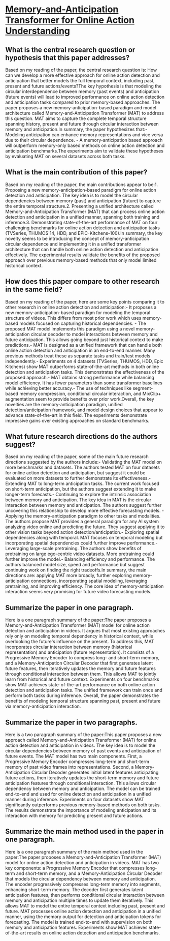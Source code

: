 # [Memory-and-Anticipation Transformer for Online Action Understanding](https://arxiv.org/abs/2308.07893)

## What is the central research question or hypothesis that this paper addresses?

Based on my reading of the paper, the central research question is: How can we develop a more effective approach for online action detection and anticipation that better models the full temporal context, including past, present and future actions/events?The key hypothesis is that modeling the circular interdependence between memory (past events) and anticipation (future events) will lead to improved performance on online action detection and anticipation tasks compared to prior memory-based approaches. The paper proposes a new memory-anticipation-based paradigm and model architecture called Memory-and-Anticipation Transformer (MAT) to address this question. MAT aims to capture the complete temporal structure spanning history, present and future through circular interaction between memory and anticipation.In summary, the paper hypothesizes that:- Modeling anticipation can enhance memory representations and vice versa due to their circular dependence. - A memory-anticipation based approach will outperform memory-only based methods on online action detection and anticipation benchmarks.The experiments aim to validate these hypotheses by evaluating MAT on several datasets across both tasks.


## What is the main contribution of this paper?

Based on my reading of the paper, the main contributions appear to be:1. Proposing a new memory-anticipation-based paradigm for online action detection and anticipation. The key idea is to model the circular dependencies between memory (past) and anticipation (future) to capture the entire temporal structure.2. Presenting a unified architecture called Memory-and-Anticipation Transformer (MAT) that can process online action detection and anticipation in a unified manner, spanning both training and inference.3. Demonstrating state-of-the-art performance of MAT on four challenging benchmarks for online action detection and anticipation tasks (TVSeries, THUMOS'14, HDD, and EPIC-Kitchens-100).In summary, the key novelty seems to be introducing the concept of memory-anticipation circular dependence and implementing it in a unified transformer architecture that can handle both online action detection and anticipation effectively. The experimental results validate the benefits of the proposed approach over previous memory-based methods that only model limited historical context.


## How does this paper compare to other research in the same field?

Based on my reading of the paper, here are some key points comparing it to other research in online action detection and anticipation:- It proposes a new memory-anticipation-based paradigm for modeling the temporal structure of videos. This differs from most prior work which uses memory-based models focused on capturing historical dependencies. - The proposed MAT model implements this paradigm using a novel memory-anticipation circular decoder to model interactions between memory and future anticipation. This allows going beyond just historical context to make predictions.- MAT is designed as a unified framework that can handle both online action detection and anticipation in an end-to-end manner. Many previous methods treat these as separate tasks and train/test models independently.- Experiments on 4 datasets (TVSeries, THUMOS, HDD, Epic Kitchens) show MAT outperforms state-of-the-art methods in both online detection and anticipation tasks. This demonstrates the effectiveness of the proposed approach.- MAT obtains strong performance while balancing model efficiency. It has fewer parameters than some transformer baselines while achieving better accuracy.- The use of techniques like segment-based memory compression, conditional circular interaction, and MixClip+ augmentation seem to provide benefits over prior work.Overall, the key novelties are the memory-anticipation paradigm, unified detection/anticipation framework, and model design choices that appear to advance state-of-the-art in this field. The experiments demonstrate impressive gains over existing approaches on standard benchmarks.


## What future research directions do the authors suggest?

Based on my reading of the paper, some of the main future research directions suggested by the authors include:- Validating the MAT model on more benchmarks and datasets. The authors tested MAT on four datasets for online action detection and anticipation, but suggest it could be evaluated on more datasets to further demonstrate its effectiveness.- Extending MAT to long-term anticipation tasks. The current work focused on short-term anticipation, but the authors suggest extending it to make longer-term forecasts.- Continuing to explore the intrinsic association between memory and anticipation. The key idea in MAT is the circular interaction between memory and anticipation. The authors suggest further uncovering this relationship to develop more effective forecasting models. - Applying the memory-anticipation paradigm to other tasks and modalities. The authors propose MAT provides a general paradigm for any AI system analyzing video online and predicting the future. They suggest applying it to other vision tasks beyond action detection/anticipation.- Exploring spatial dependencies along with temporal. MAT focuses on temporal modeling but incorporating spatial dependencies could further improve performance.- Leveraging large-scale pretraining. The authors show benefits of pretraining on large ego-centric video datasets. More pretraining could further improve the model.- Balancing efficiency and performance. The authors balanced model size, speed and performance but suggest continuing work on finding the right tradeoffs.In summary, the main directions are: applying MAT more broadly, further exploring memory-anticipation connections, incorporating spatial modeling, leveraging pretraining, and improving efficiency. The core idea of memory-anticipation interaction seems very promising for future video forecasting models.


## Summarize the paper in one paragraph.

Here is a one paragraph summary of the paper:The paper proposes a Memory-and-Anticipation Transformer (MAT) model for online action detection and anticipation in videos. It argues that most existing approaches rely only on modeling temporal dependency in historical context, while overlooking the future's influence on the present. To address this, MAT incorporates circular interaction between memory (historical representation) and anticipation (future representation). It consists of a Progressive Memory Encoder to compress long- and short-term memory, and a Memory-Anticipation Circular Decoder that first generates latent future features, then iteratively updates the memory and future features through conditional interaction between them. This allows MAT to jointly learn from historical and future context. Experiments on four benchmarks show MAT achieves state-of-the-art performance on both online action detection and anticipation tasks. The unified framework can train once and perform both tasks during inference. Overall, the paper demonstrates the benefits of modeling temporal structure spanning past, present and future via memory-anticipation interaction.


## Summarize the paper in two paragraphs.

Here is a two paragraph summary of the paper:This paper proposes a new approach called Memory-and-Anticipation Transformer (MAT) for online action detection and anticipation in videos. The key idea is to model the circular dependencies between memory of past events and anticipation of future events. The MAT model has two main components. First, a Progressive Memory Encoder compresses long-term and short-term memory of past video frames into representations. Second, a Memory-Anticipation Circular Decoder generates initial latent features anticipating future actions, then iteratively updates the short-term memory and future anticipation features through conditional interaction. This allows circular dependency between memory and anticipation. The model can be trained end-to-end and used for online detection and anticipation in a unified manner during inference. Experiments on four datasets show MAT significantly outperforms previous memory-based methods on both tasks. The results demonstrate the importance of modeling anticipation and its interaction with memory for predicting present and future actions.


## Summarize the main method used in the paper in one paragraph.

Here is a one paragraph summary of the main method used in the paper:The paper proposes a Memory-and-Anticipation Transformer (MAT) model for online action detection and anticipation in videos. MAT has two key components: a Progressive Memory Encoder that compresses long-term and short-term memory, and a Memory-Anticipation Circular Decoder that models the circular dependency between memory and anticipation. The encoder progressively compresses long-term memory into segments, enhancing short-term memory. The decoder first generates latent anticipation features, then performs conditional circular interaction between memory and anticipation multiple times to update them iteratively. This allows MAT to model the entire temporal context including past, present and future. MAT processes online action detection and anticipation in a unified manner, using the memory output for detection and anticipation tokens for forecasting. The model is trained end-to-end with supervision on both memory and anticipation features. Experiments show MAT achieves state-of-the-art results on online action detection and anticipation benchmarks.
